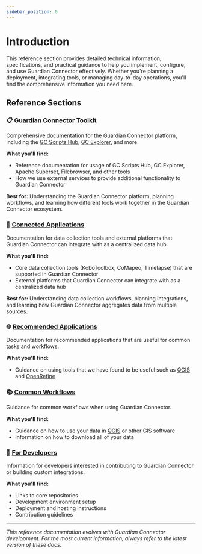 ```yaml
---
sidebar_position: 0
---
```


# Introduction

This reference section provides detailed technical information, specifications, and practical guidance to help you implement, configure, and use Guardian Connector effectively. Whether you're planning a deployment, integrating tools, or managing day-to-day operations, you'll find the comprehensive information you need here.

## Reference Sections

### 📋 **[Guardian Connector Toolkit](./gc-toolkit/)**

Comprehensive documentation for the Guardian Connector platform, including the [GC Scripts Hub](/reference/gc-toolkit/gc-scripts-hub/), [GC Explorer](/reference/gc-toolkit/gc-explorer/), and more.

**What you'll find:**
- Reference documentation for usage of GC Scripts Hub, GC Explorer, Apache Superset, Filebrowser, and other tools
- How we use external services to provide additional functionality to Guardian Connector

**Best for:** Understanding the Guardian Connector platform, planning workflows, and learning how different tools work together in the Guardian Connector ecosystem.

### 🔗 **[Connected Applications](./connected-applications/)**

Documentation for data collection tools and external platforms that Guardian Connector can integrate with as a centralized data hub.

**What you'll find:**
- Core data collection tools (KoboToolbox, CoMapeo, Timelapse) that are supported in Guardian Connector 
- External platforms that Guardian Connector can integrate with as a centralized data hub

**Best for:** Understanding data collection workflows, planning integrations, and learning how Guardian Connector aggregates data from multiple sources.

### 🌐 **[Recommended Applications](./recommended-applications/)**

Documentation for recommended applications that are useful for common tasks and workflows.

**What you'll find:**
- Guidance on using tools that we have found to be useful such as [QGIS](/reference/recommended-applications/qgis) and [OpenRefine](/reference/recommended-applications/openrefine)

### 📚 **[Common Workflows](./common-workflows/)**

Guidance for common workflows when using Guardian Connector.

**What you'll find:**
- Guidance on how to use your data in [QGIS](/reference/recommended-applications/qgis) or other GIS software
- Information on how to download all of your data

### 🔧 **[For Developers](./for-developers/)**

Information for developers interested in contributing to Guardian Connector or building custom integrations.

**What you'll find:**
- Links to core repositories
- Development environment setup
- Deployment and hosting instructions
- Contribution guidelines


---

*This reference documentation evolves with Guardian Connector development. For the most current information, always refer to the latest version of these docs.*